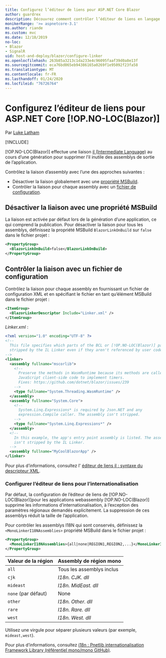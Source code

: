 ```yaml
---
title: Configurez l’éditeur de liens pour ASP.NET Core Blazor
author: guardrex
description: Découvrez comment contrôler l’éditeur de liens en langage intermédiaire (IL) lors de la génération d’une application Blazor.
monikerRange: '>= aspnetcore-3.1'
ms.author: riande
ms.custom: mvc
ms.date: 12/18/2019
no-loc:
- Blazor
- SignalR
uid: host-and-deploy/blazor/configure-linker
ms.openlocfilehash: 263b85a3213c1da233e4c96095faaf39d0a8e13f
ms.sourcegitcommit: eca76bd065eb94386165a0269f1e95092f23fa58
ms.translationtype: MT
ms.contentlocale: fr-FR
ms.lasthandoff: 01/24/2020
ms.locfileid: "76726764"
---
```

# <a name="configure-the-linker-for-aspnet-core-opno-locblazor"></a>Configurez l’éditeur de liens pour ASP.NET Core [!OP.NO-LOC(Blazor)]

Par [Luke Latham](https://github.com/guardrex)

[!INCLUDE[](~/includes/blazorwasm-preview-notice.md)]

[!OP.NO-LOC(Blazor)] effectue une liaison [il (Intermediate Language)](/dotnet/standard/managed-code#intermediate-language--execution) au cours d’une génération pour supprimer l’il inutile des assemblys de sortie de l’application.

Contrôlez la liaison d’assembly avec l’une des approches suivantes :

* Désactiver la liaison globalement avec une [propriété MSBuild](#disable-linking-with-a-msbuild-property).
* Contrôler la liaison pour chaque assembly avec un [fichier de configuration](#control-linking-with-a-configuration-file).

## <a name="disable-linking-with-a-msbuild-property"></a>Désactiver la liaison avec une propriété MSBuild

La liaison est activée par défaut lors de la génération d’une application, ce qui comprend la publication. Pour désactiver la liaison pour tous les assemblys, définissez la propriété MSBuild `BlazorLinkOnBuild` sur `false` dans le fichier projet :

```xml
<PropertyGroup>
  <BlazorLinkOnBuild>false</BlazorLinkOnBuild>
</PropertyGroup>
```

## <a name="control-linking-with-a-configuration-file"></a>Contrôler la liaison avec un fichier de configuration

Contrôlez la liaison pour chaque assembly en fournissant un fichier de configuration XML et en spécifiant le fichier en tant qu’élément MSBuild dans le fichier projet :

```xml
<ItemGroup>
  <BlazorLinkerDescriptor Include="Linker.xml" />
</ItemGroup>
```

*Linker.xml* :

```xml
<?xml version="1.0" encoding="UTF-8" ?>
<!--
  This file specifies which parts of the BCL or [!OP.NO-LOC(Blazor)] packages must not be
  stripped by the IL Linker even if they aren't referenced by user code.
-->
<linker>
  <assembly fullname="mscorlib">
    <!--
      Preserve the methods in WasmRuntime because its methods are called by 
      JavaScript client-side code to implement timers.
      Fixes: https://github.com/dotnet/blazor/issues/239
    -->
    <type fullname="System.Threading.WasmRuntime" />
  </assembly>
  <assembly fullname="System.Core">
    <!--
      System.Linq.Expressions* is required by Json.NET and any 
      expression.Compile caller. The assembly isn't stripped.
    -->
    <type fullname="System.Linq.Expressions*" />
  </assembly>
  <!--
    In this example, the app's entry point assembly is listed. The assembly
    isn't stripped by the IL Linker.
  -->
  <assembly fullname="MyCoolBlazorApp" />
</linker>
```

Pour plus d’informations, consultez l' [éditeur de liens il : syntaxe du descripteur XML](https://github.com/mono/linker/blob/master/src/linker/README.md#syntax-of-xml-descriptor).

### <a name="configure-the-linker-for-internationalization"></a>Configurer l’éditeur de liens pour l’internationalisation

Par défaut, la configuration de l’éditeur de liens de [!OP.NO-LOC(Blazor)]pour les applications webassembly [!OP.NO-LOC(Blazor)] supprime les informations d’internationalisation, à l’exception des paramètres régionaux demandés explicitement. La suppression de ces assemblys réduit la taille de l’application.

Pour contrôler les assemblys I18N qui sont conservés, définissez la `<MonoLinkerI18NAssemblies>` propriété MSBuild dans le fichier projet :

```xml
<PropertyGroup>
  <MonoLinkerI18NAssemblies>{all|none|REGION1,REGION2,...}</MonoLinkerI18NAssemblies>
</PropertyGroup>
```

| Valeur de la région     | Assembly de région mono    |
| ---------------- | ----------------------- |
| `all`            | Tous les assemblys inclus |
| `cjk`            | *I18n. CJK. dll*          |
| `mideast`        | *I18n. MidEast. dll*      |
| `none` (par défaut) | None                    |
| `other`          | *I18n. Other. dll*        |
| `rare`           | *I18n. Rare. dll*         |
| `west`           | *I18n. West. dll*         |

Utilisez une virgule pour séparer plusieurs valeurs (par exemple, `mideast,west`).

Pour plus d’informations, consultez [i18n : Pnetlib internationalisation Framework Library (référentiel mono/mono GitHub)](https://github.com/mono/mono/tree/master/mcs/class/I18N).
